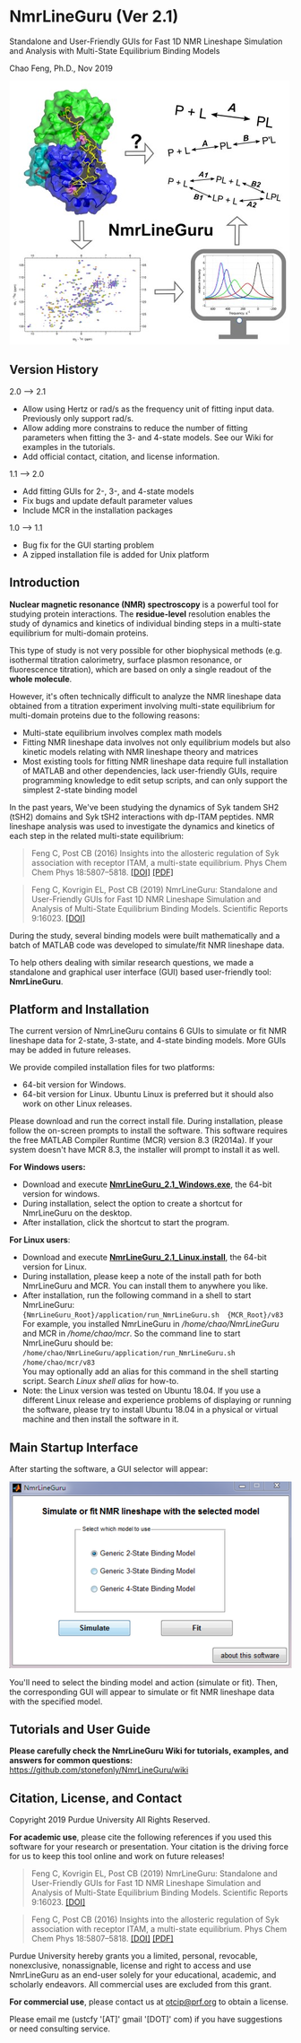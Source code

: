 # NmrLineGuru (Ver 2.1)

Standalone and User-Friendly GUIs for Fast 1D NMR Lineshape Simulation and Analysis with Multi-State Equilibrium Binding Models

Chao Feng, Ph.D., Nov 2019

![](screenshots/NmrLineGuru-photo-caption-500.jpg)

## Version History

2.0 --> 2.1

* Allow using Hertz or rad/s as the frequency unit of fitting input data. Previously only support rad/s.
* Allow adding more constrains to reduce the number of fitting parameters when fitting the 3- and 4-state models. See our Wiki for examples in the tutorials.
* Add official contact, citation, and license information.

1.1 --> 2.0

* Add fitting GUIs for 2-, 3-, and 4-state models
* Fix bugs and update default parameter values
* Include MCR in the installation packages

1.0 --> 1.1

* Bug fix for the GUI starting problem
* A zipped installation file is added for Unix platform

## Introduction

**Nuclear magnetic resonance (NMR) spectroscopy** is a powerful tool for studying protein interactions. The **residue-level** resolution enables the study of dynamics and kinetics of individual binding steps in a multi-state equilibrium for multi-domain proteins. 

This type of study is not very possible for other biophysical methods (e.g. isothermal titration calorimetry, surface plasmon resonance, or fluorescence titration), which are  based on only a single readout of the **whole molecule**.

However, it's often technically difficult to analyze the NMR lineshape data obtained from a titration experiment involving multi-state equilibrium for multi-domain proteins due to the following reasons:

* Multi-state equilibrium involves complex math models
* Fitting NMR lineshape data involves not only equilibrium models but also kinetic models relating with NMR lineshape theory and matrices
* Most existing tools for fitting NMR lineshape data require full installation of MATLAB and other dependencies, lack user-friendly GUIs, require programming knowledge to edit setup scripts, and can only support the simplest 2-state binding model

In the past years, We've been studying the dynamics of Syk tandem SH2 (tSH2) domains and Syk tSH2 interactions with dp-ITAM peptides. NMR lineshape analysis was used to investigate the dynamics and kinetics of each step in the related multi-state equilibrium:

> Feng C, Post CB (2016) Insights into the allosteric regulation of Syk association with receptor ITAM, a multi-state equilibrium. Phys Chem Chem Phys 18:5807–5818. 
<a target="_blank" href="https://doi.org/10.1039/c5cp05417f">[DOI]</a> 
<a target="_blank" href="https://drive.google.com/open?id=0B3uitI9T92-gaDhDdDU5WDhoT1U">[PDF]</a>

> Feng C, Kovrigin EL, Post CB (2019) NmrLineGuru: Standalone and User-Friendly GUIs for Fast 1D NMR Lineshape Simulation and Analysis of Multi-State Equilibrium Binding Models. Scientific Reports 9:16023.
<a target="_blank" href="https://doi.org/10.1038/s41598-019-52451-8">[DOI]</a>

During the study, several binding models were built mathematically and a batch of MATLAB code was developed to simulate/fit NMR lineshape data.

To help others dealing with similar research questions, we made a standalone and graphical user interface (GUI) based user-friendly tool: **NmrLineGuru**. 

## Platform and Installation

The current version of NmrLineGuru contains 6 GUIs to simulate or fit NMR lineshape data for 2-state, 3-state, and 4-state binding models. More GUIs may be added in future releases.

We provide compiled installation files for two platforms:

* 64-bit version for Windows.
* 64-bit version for Linux. Ubuntu Linux is preferred but it should also work on other Linux releases. 

Please download and run the correct install file. During installation, please follow the on-screen prompts to install the software. This software requires the free MATLAB Compiler Runtime (MCR) version 8.3 (R2014a). If your system doesn't have MCR 8.3, the installer will prompt to install it as well.

**For Windows users:**

+ Download and execute **<a target="_blank" href="https://forms.gle/pTGjZG1vS1rHyJas8">NmrLineGuru_2.1_Windows.exe</a>**, the 64-bit version for windows.
+ During installation, select the option to create a shortcut for NmrLineGuru on the desktop. 
+ After installation, click the shortcut to start the program.

**For Linux users**:

+ Download and execute **<a target="_blank" href="https://forms.gle/pTGjZG1vS1rHyJas8">NmrLineGuru_2.1_Linux.install</a>**, the 64-bit version for Linux.
+ During installation, please keep a note of the install path for both NmrLineGuru and MCR. You can install them to anywhere you like. 
+ After installation, run the following command in a shell to start NmrLineGuru:   
  `{NmrLineGuru_Root}/application/run_NmrLineGuru.sh  {MCR_Root}/v83`   
  For example, you installed NmrLineGuru in */home/chao/NmrLineGuru* and MCR in */home/chao/mcr*. So the command line to start NmrLineGuru should be:   
  `/home/chao/NmrLineGuru/application/run_NmrLineGuru.sh  /home/chao/mcr/v83`   
  You may optionally add an alias for this command in the shell starting script. Search *Linux shell alias* for how-to.
+ Note: the Linux version was tested on Ubuntu 18.04. If you use a different Linux release and experience problems of displaying or running the software, please try to install Ubuntu 18.04 in a physical or virtual machine and then install the software in it.  

## Main Startup Interface 

After starting the software, a GUI selector will appear:

![](screenshots/1-GUI-selector.png)

You'll need to select the binding model and action (simulate or fit). Then, the corresponding GUI will appear to simulate or fit NMR lineshape data with the specified model.

## Tutorials and User Guide

**Please carefully check the NmrLineGuru Wiki for tutorials, examples, and answers for common questions:**   
<a target="_blank" href="https://github.com/stonefonly/NmrLineGuru/wiki">https://github.com/stonefonly/NmrLineGuru/wiki</a>  

## Citation, License, and Contact

Copyright 2019 Purdue University All Rights Reserved.

**For academic use**, please cite the following references if you used this software for your research or presentation. Your citation is the driving force for us to keep this tool online and work on future releases!

> Feng C, Kovrigin EL, Post CB (2019) NmrLineGuru: Standalone and User-Friendly GUIs for Fast 1D NMR Lineshape Simulation and Analysis of Multi-State Equilibrium Binding Models. Scientific Reports 9:16023.
<a target="_blank" href="https://doi.org/10.1038/s41598-019-52451-8">[DOI]</a>

> Feng C, Post CB (2016) Insights into the allosteric regulation of Syk association with receptor ITAM, a multi-state equilibrium. Phys Chem Chem Phys 18:5807–5818. 
<a target="_blank" href="https://doi.org/10.1039/c5cp05417f">[DOI]</a> 
<a target="_blank" href="https://drive.google.com/open?id=0B3uitI9T92-gaDhDdDU5WDhoT1U">[PDF]</a>

Purdue University hereby grants you a limited, personal, revocable, nonexclusive, nonassignable, license and right to access and use NmrLineGuru as an end-user solely for your educational, academic, and scholarly endeavors. All commercial uses are excluded from this grant.

**For commercial use**, please contact us at otcip@prf.org to obtain a license.

Please email me (ustcfy '[AT]' gmail '[DOT]' com) if you have suggestions or need consulting service. 
